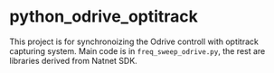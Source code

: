 # python_odrive_optitrack

This project is for synchronoizing the Odrive controll with optitrack capturing system. Main code is in `freq_sweep_odrive.py`, the rest are libraries derived from Natnet SDK.
